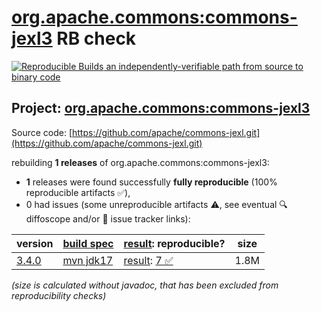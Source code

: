 [org.apache.commons:commons-jexl3](https://central.sonatype.com/artifact/org.apache.commons/commons-jexl3/versions) RB check
=======

[![Reproducible Builds](https://reproducible-builds.org/images/logos/rb.svg) an independently-verifiable path from source to binary code](https://reproducible-builds.org/)

## Project: [org.apache.commons:commons-jexl3](https://central.sonatype.com/artifact/org.apache.commons/commons-jexl3/versions)

Source code: [https://github.com/apache/commons-jexl.git](https://github.com/apache/commons-jexl.git)

rebuilding **1 releases** of org.apache.commons:commons-jexl3:
- **1** releases were found successfully **fully reproducible** (100% reproducible artifacts :white_check_mark:),
- 0 had issues (some unreproducible artifacts :warning:, see eventual :mag: diffoscope and/or :memo: issue tracker links):

| version | [build spec](/BUILDSPEC.md) | [result](https://reproducible-builds.org/docs/jvm/): reproducible? | size |
| -- | --------- | ------ | -- |
| [3.4.0](https://central.sonatype.com/artifact/org.apache.commons/commons-jexl3/3.4.0/pom) | [mvn jdk17](commons-jexl3-3.4.0.buildspec) | [result](commons-jexl3-3.4.0.buildinfo): [7 :white_check_mark: ](commons-jexl3-3.4.0.buildcompare) | 1.8M |

<i>(size is calculated without javadoc, that has been excluded from reproducibility checks)</i>
